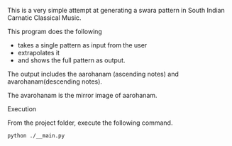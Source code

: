 This is a very simple attempt at generating a swara pattern in South Indian Carnatic Classical Music. 

This program does the following 
- takes a single pattern as input from the user
- extrapolates it
- and shows the full pattern as output.

The output includes the aarohanam (ascending notes) and avarohanam(descending notes).

The avarohanam is the mirror image of aarohanam.

Execution

From the project folder, execute the following command.

```python ./__main.py```
